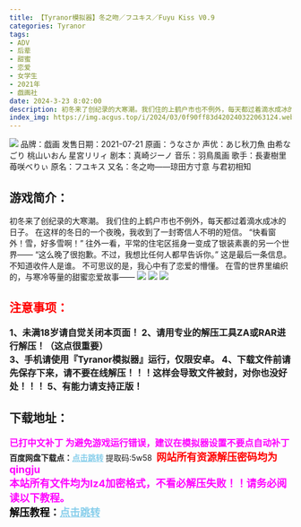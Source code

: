 ```yaml
---
title: 【Tyranor模拟器】冬之吻／フユキス／Fuyu Kiss V0.9
categories: Tyranor
tags:
- ADV
- 后辈
- 甜蜜
- 恋爱
- 女学生
- 2021年
- 戯画社
date: 2024-3-23 8:02:00
description: 初冬来了创纪录的大寒潮。我们住的上鹤户市也不例外，每天都过着滴水成冰的日子。在这样的冬日的一个夜晚，我收到了一封寄信人不明的短信。“快看窗外！雪，好多雪啊！”往外一看，平常的住宅区摇身一变成了银装素裹的另一个世界——
index_img: https://img.acgus.top/i/2024/03/0f90ff83d420240322063124.webp
---
```

![](https://img.acgus.top/i/2024/03/0f90ff83d420240322063124.webp)
品牌：戯画
发售日期：2021-07-21
原画：うなさか
声优：あじ秋刀魚 由希なごり 桃山いおん 星宮リリィ
剧本：真崎ジーノ
音乐：羽鳥風画
歌手：長妻樹里 苺咲べりぃ
原名：フユキス
又名：冬之吻——琼田方寸意 与君初相知

## 游戏简介：
初冬来了创纪录的大寒潮。
我们住的上鹤户市也不例外，每天都过着滴水成冰的日子。
在这样的冬日的一个夜晚，我收到了一封寄信人不明的短信。
“快看窗外！雪，好多雪啊！”
往外一看，平常的住宅区摇身一变成了银装素裹的另一个世界——
“这么晚了很抱歉。不过，我想比任何人都早告诉你。”
这是最后一条信息。
不知道收件人是谁。
不可思议的是，我心中有了恋爱的懵懂。
在雪的世界里编织的，与寒冷等量的甜蜜恋爱故事——
![](https://img.acgus.top/i/2024/03/44bcf1961120240322063126.webp)
![](https://img.acgus.top/i/2024/03/6805d9b23d20240322063128.webp)
![](https://img.acgus.top/i/2024/03/4693219eec20240322063130.webp)






## <font color=#FF0000 >注意事项：</font>
<font size=3><b>1、未满18岁请自觉关闭本页面！
2、请用专业的解压工具ZA或RAR进行解压！（这点很重要）           
3、手机请使用『Tyranor模拟器』运行，仅限安卓。
4、下载文件前请先保存下来，请不要在线解压！！！这样会导致文件被封，对你也没好处！！！
5、有能力请支持正版！</b></font>

## 下载地址：
<font color=#FF00FF size=3><b>已打中文补丁</b></font>
<font color=#FF00FF size=3>**为避免游戏运行错误，建议在模拟器设置不要点自动补丁**</font>
<b>百度网盘下载点：</b><a href="https://pan.baidu.com/s/1QoxQmrSORai9qKPaan5k7w?pwd=5w58" style="color: #87CEEB;"><b>点击跳转</b></a> 提取码:5w58
<a style="padding: 0" href="https://post.qingju.org/AD/"><img style="max-width:100%" src="https://img.acgus.top/i/2024/07/478f689b8021d8d499ab43d21acf137a.gif" alt=""></a>
<b><font color=#FF0000 size=4>网站所有资源解压密码均为</b></font><b><font color=#FF00FF size=4>qingju</font><font color=#FF0000 ></font></b><br><b><font color=#FF00FF size=4>本站所有文件均为lz4加密格式，不看必解压失败！！请务必阅读以下教程。</b></font><br><b><font color=#000 size=4>解压教程：</b><a href="https://post.qingju.org/tutorial/000/" style="color: #87CEEB;"><b>点击跳转</b></a>